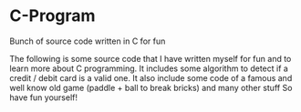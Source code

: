 # C-Program
Bunch of source code written in C for fun

The following is some source code that I have written myself for fun and to learn more about C programming. 
It includes some algorithm to detect if a credit / debit card is a valid one.
It also include some code of a famous and well know old game (paddle + ball to break bricks)
and many other stuff
So have fun yourself!
